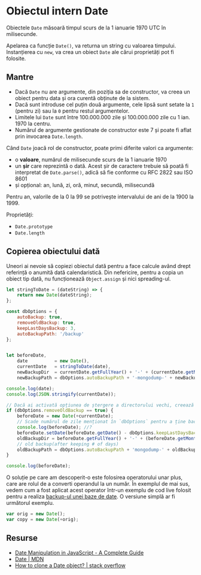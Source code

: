 # Obiectul intern Date

Obiectele `Date` măsoară timpul scurs de la 1 ianuarie 1970 UTC în milisecunde.

Apelarea ca funcție `Date()`, va returna un string cu valoarea timpului. Instanțierea cu `new`, va crea un obiect `Date` ale cărui proprietăți pot fi folosite.

## Mantre

-   Dacă `Date` nu are argumente, din poziția sa de constructor, va creea un obiect pentru data și ora curentă obținute de la sistem.
-   Dacă sunt introduse cel puțin două argumente, cele lipsă sunt setate la `1` (pentru zi) sau la `0` pentru restul argumentelor.
-   Limitele lui `Date` sunt între 100.000.000 zile și 100.000.000 zile cu 1 ian. 1970 la centru.
-   Numărul de argumente gestionate de constructor este 7 și poate fi aflat prin invocarea `Date.length`.

Când `Date` joacă rol de constructor, poate primi diferite valori ca argumente:

-   o **valoare**, numărul de milisecunde scurs de la 1 ianuarie 1970
-   un **șir** care reprezintă o dată. Acest șir de caractere trebuie să poată fi interpretat de `Date.parse()`, adică să fie conforme cu RFC 2822 sau ISO 8601
-   și opțional: an, lună, zi, oră, minut, secundă, milisecundă

Pentru an, valorile de la 0 la 99 se potrivește intervalului de ani de la 1900 la 1999.

Proprietăți:

-   `Date.prototype`
-   `Date.length`

## Copierea obiectului dată

Uneori ai nevoie să copiezi obiectul dată pentru a face calcule având drept referință o anumită dată calendaristică. Din nefericire, pentru a copia un obiect tip dată, nu funcționează `Object.assign` și nici spreading-ul.

```javascript
let stringToDate = (dateString) => {
    return new Date(dateString);
};

const dbOptions = {
    autoBackup: true,
    removeOldBackup: true,
    keepLastDaysBackup: 3,
    autoBackupPath: '/backup'
};


let beforeDate,
    date          = new Date(),
    currentDate   = stringToDate(date),
    newBackupDir  = currentDate.getFullYear() + '-' + (currentDate.getMonth() + 1) + '-' + currentDate.getDate(),
    newBackupPath = dbOptions.autoBackupPath + '-mongodump-' + newBackupDir;

console.log(date);
console.log(JSON.stringify(currentDate));

// Dacă ai activată opțiunea de ștergere a directorului vechi, creează toate coordonatele necesare
if (dbOptions.removeOldBackup == true) {
    beforeDate = new Date(+currentDate);
    // Scade numărul de zile menționat în `dbOptions` pentru a ține backup-ul nou și pentru a-l șterge pe cel vechi
    console.log(beforeDate); //?
    beforeDate.setDate(beforeDate.getDate() - dbOptions.keepLastDaysBackup);// setează data cu numărul de zile trecute
    oldBackupDir = beforeDate.getFullYear() + '-' + (beforeDate.getMonth() + 1) + '-' + beforeDate.getDate();
    // old backup(after keeping # of days)
    oldBackupPath = dbOptions.autoBackupPath + 'mongodump-' + oldBackupDir;
}

console.log(beforeDate);
```

O soluție pe care am descoperit-o este folosirea operatorului unar plus, care are rolul de a converti operandul la un număr. În exemplul de mai sus, vedem cum a fost aplicat acest operator într-un exemplu de cod live folosit pentru a realiza [backup-ul unei baze de date](https://levelup.gitconnected.com/how-to-set-up-scheduled-mongodb-backups-with-a-bit-of-node-js-b81abebfa20). O versiune simplă ar fi următorul exemplu.

```javascript
var orig = new Date();
var copy = new Date(+orig);
```

## Resurse

- [Date Manipulation in JavaScript - A Complete Guide](https://livecodestream.dev/post/date-manipulation-in-javascript-a-complete-guide/)
- [Date | MDN](https://developer.mozilla.org/en-US/docs/Web/JavaScript/Reference/Global_Objects/Date)
- [How to clone a Date object? | stack overflow](https://stackoverflow.com/questions/1090815/how-to-clone-a-date-object)
